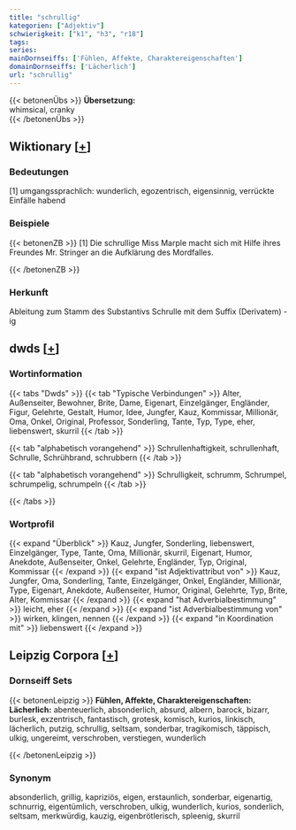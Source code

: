 ```yaml
---
title: "schrullig"
kategorien: ["Adjektiv"]
schwierigkeit: ["k1", "h3", "r18"]
tags:
series:
mainDornseiffs: ['Fühlen, Affekte, Charaktereigenschaften']
domainDornseiffs: ['Lächerlich']
url: "schrullig"
---
```


{{< betonenÜbs >}}
**Übersetzung:**  
whimsical, cranky  
{{< /betonenÜbs >}}

## Wiktionary [[+](https://de.wiktionary.org/wiki/schrullig)]

### Bedeutungen
[1] umgangssprachlich: wunderlich, egozentrisch, eigensinnig, verrückte Einfälle habend  

### Beispiele
{{< betonenZB >}}
[1] Die schrullige Miss Marple macht sich mit Hilfe ihres Freundes Mr. Stringer an die Aufklärung des Mordfalles.  

{{< /betonenZB >}}
### Herkunft
Ableitung zum Stamm des Substantivs Schrulle mit dem Suffix (Derivatem) -ig  



## dwds [[+](https://www.dwds.de/wb/schrullig)]

### Wortinformation
{{< tabs "Dwds" >}}
{{< tab "Typische Verbindungen" >}}
Alter, Außenseiter, Bewohner, Brite, Dame, Eigenart, Einzelgänger, Engländer, Figur, Gelehrte, Gestalt, Humor, Idee, Jungfer, Kauz, Kommissar, Millionär, Oma, Onkel, Original, Professor, Sonderling, Tante, Typ, Type, eher, liebenswert, skurril
{{< /tab >}}

{{< tab "alphabetisch vorangehend" >}}
Schrullenhaftigkeit, schrullenhaft, Schrulle, Schrühbrand, schrubbern
{{< /tab >}}

{{< tab "alphabetisch vorangehend" >}}
Schrulligkeit, schrumm, Schrumpel, schrumpelig, schrumpeln
{{< /tab >}}

{{< /tabs >}}

### Wortprofil
{{< expand "Überblick" >}} Kauz, Jungfer, Sonderling, liebenswert, Einzelgänger, Type, Tante, Oma, Millionär, skurril, Eigenart, Humor, Anekdote, Außenseiter, Onkel, Gelehrte, Engländer, Typ, Original, Kommissar {{< /expand >}}
{{< expand "ist Adjektivattribut von" >}} Kauz, Jungfer, Oma, Sonderling, Tante, Einzelgänger, Onkel, Engländer, Millionär, Type, Eigenart, Anekdote, Außenseiter, Humor, Original, Gelehrte, Typ, Brite, Alter, Kommissar {{< /expand >}}
{{< expand "hat Adverbialbestimmung" >}} leicht, eher {{< /expand >}}
{{< expand "ist Adverbialbestimmung von" >}} wirken, klingen, nennen {{< /expand >}}
{{< expand "in Koordination mit" >}} liebenswert {{< /expand >}}

## Leipzig Corpora [[+](https://corpora.uni-leipzig.de/en/res?word=schrullig&corpusId=deu_newscrawl-public_2018)]

### Dornseiff Sets
{{< betonenLeipzig >}}
**Fühlen, Affekte, Charaktereigenschaften:**  
**Lächerlich:** abenteuerlich, absonderlich, absurd, albern, barock, bizarr, burlesk, exzentrisch, fantastisch, grotesk, komisch, kurios, linkisch, lächerlich, putzig, schrullig, seltsam, sonderbar, tragikomisch, täppisch, ulkig, ungereimt, verschroben, verstiegen, wunderlich  

{{< /betonenLeipzig >}}

### Synonym
absonderlich, grillig, kapriziös, eigen, erstaunlich, sonderbar, eigenartig, schnurrig, eigentümlich, verschroben, ulkig, wunderlich, kurios, sonderlich, seltsam, merkwürdig, kauzig, eigenbrötlerisch, spleenig, skurril

